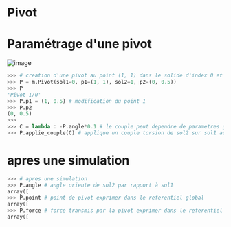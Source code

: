 # Pivot

# Paramétrage d'une pivot

![image](https://user-images.githubusercontent.com/93446869/171271518-9edfab6c-9135-4c7b-82ce-f299bb226b7d.png)


```python
>>> # creation d'une pivot au point (1, 1) dans le solide d'index 0 et au point (0, 0.5) dans le solide d'index 1
>>> P = m.Pivot(sol1=0, p1=(1, 1), sol2=1, p2=(0, 0.5))
>>> P
'Pivot 1/0'
>>> P.p1 = (1, 0.5) # modification du point 1
>>> P.p2
(0, 0.5)
>>> 
>>> C = lambda : -P.angle*0.1 # le couple peut dependre de parametres géométrique pas encore simuler
>>> P.applie_couple(C) # applique un couple torsion de sol2 sur sol1 au niveau de la liaison
```


# apres une simulation

```python
>>> # apres une simulation
>>> P.angle # angle oriente de sol2 par rapport à sol1
array([
>>> P.point # point de pivot exprimer dans le referentiel global 
array([
>>> P.force # force transmis par la pivot exprimer dans le referentiel global
array([
```
